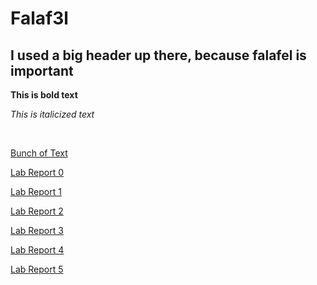 # Falaf3l

## I used a big header up there, because falafel is important

**This is bold text**

*This is italicized text*

<br>

[Bunch of Text](https://2s2e.github.io/cse15l-lab-reports/report_w0/wakeup.html)

[Lab Report 0](https://2s2e.github.io/cse15l-lab-reports/report_w0/lab-report-1-week-0.html)

[Lab Report 1](https://2s2e.github.io/cse15l-lab-reports/report_w1/lab-report-week1.html)

[Lab Report 2](https://2s2e.github.io/cse15l-lab-reports/report_w3/lab-report-week3.html)

[Lab Report 3](https://2s2e.github.io/cse15l-lab-reports/report_w5/lab-report-week5.html)

[Lab Report 4](https://2s2e.github.io/cse15l-lab-reports/report_w7/lab-report-week7.html)

[Lab Report 5](https://2s2e.github.io/cse15l-lab-reports/report_w9/lab-report-week9.html)